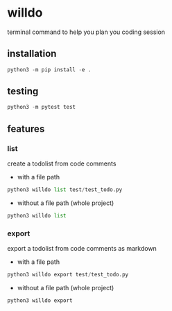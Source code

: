 # willdo

terminal command to help you plan you coding session

## installation

```py
python3 -m pip install -e .
```

## testing

```py
python3 -m pytest test
```

## features

### list 
create a todolist from code comments
- with a file path
```py
python3 willdo list test/test_todo.py
```
- without a file path (whole project)
```py
python3 willdo list
```

### export
export a todolist from code comments as markdown
- with a file path
```py
python3 willdo export test/test_todo.py
```
- without a file path (whole project)
```py
python3 willdo export
```
